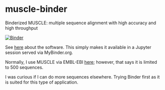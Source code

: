 # muscle-binder
Binderized MUSCLE: multiple sequence alignment with high accuracy and high throughput


[![Binder](https://mybinder.org/badge_logo.svg)](https://mybinder.org/v2/gh/fomightez/muscle-binder/master)


See [here](http://www.drive5.com/muscle/manual/) about the software.
This simply makes it available in a Jupyter session served via MyBinder.org.

Normally, I use MUSCLE via EMBL-EBI [here](https://www.ebi.ac.uk/Tools/msa/muscle/); however, that says it is limited to 500 sequences.

I was curious if I can do more sequences elsewhere. Trying Binder first as it is suited for this type of application.
